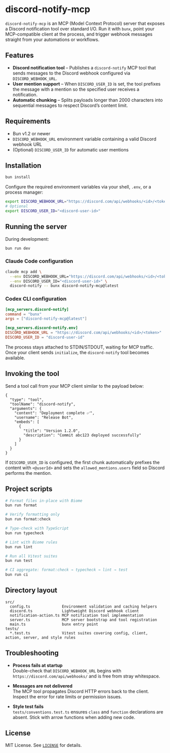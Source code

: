 # discord-notify-mcp

`discord-notify-mcp` is an MCP (Model Context Protocol) server that exposes a Discord notification tool over standard I/O. Run it with `bunx`, point your MCP-compatible client at the process, and trigger webhook messages straight from your automations or workflows.

## Features

- **Discord notification tool** – Publishes a `discord-notify` MCP tool that sends messages to the Discord webhook configured via `DISCORD_WEBHOOK_URL`.
- **User mention support** – When `DISCORD_USER_ID` is set, the tool prefixes the message with a mention so the specified user receives a notification.
- **Automatic chunking** – Splits payloads longer than 2000 characters into sequential messages to respect Discord’s content limit.

## Requirements

- Bun v1.2 or newer
- `DISCORD_WEBHOOK_URL` environment variable containing a valid Discord webhook URL
- (Optional) `DISCORD_USER_ID` for automatic user mentions

## Installation

```bash
bun install
```

Configure the required environment variables via your shell, `.env`, or a process manager:

```bash
export DISCORD_WEBHOOK_URL="https://discord.com/api/webhooks/<id>/<token>"
# Optional
export DISCORD_USER_ID="<discord-user-id>"
```

## Running the server

During development:

```bash
bun run dev
```

### Claude Code configuration

```bash
claude mcp add \
  --env DISCORD_WEBHOOK_URL="https://discord.com/api/webhooks/<id>/<token>" \
  --env DISCORD_USER_ID="<discord-user-id>" \
  discord-notify -- bunx discord-notify-mcp@latest
```

### Codex CLI configuration

```toml
[mcp_servers.discord-notify]
command = "bunx"
args = ["discord-notify-mcp@latest"]

[mcp_servers.discord-notify.env]
DISCORD_WEBHOOK_URL = "https://discord.com/api/webhooks/<id>/<token>"
DISCORD_USER_ID = "discord-user-id"
```

The process stays attached to STDIN/STDOUT, waiting for MCP traffic. Once your client sends `initialize`, the `discord-notify` tool becomes available.

## Invoking the tool

Send a tool call from your MCP client similar to the payload below:

```jsonc
{
  "type": "tool",
  "toolName": "discord-notify",
  "arguments": {
    "content": "Deployment complete ✅",
    "username": "Release Bot",
    "embeds": [
      {
        "title": "Version 1.2.0",
        "description": "Commit abc123 deployed successfully"
      }
    ]
  }
}
```

If `DISCORD_USER_ID` is configured, the first chunk automatically prefixes the content with `<@userId>` and sets the `allowed_mentions.users` field so Discord performs the mention.

## Project scripts

```bash
# Format files in-place with Biome
bun run format

# Verify formatting only
bun run format:check

# Type-check with TypeScript
bun run typecheck

# Lint with Biome rules
bun run lint

# Run all Vitest suites
bun run test

# CI aggregate: format:check → typecheck → lint → test
bun run ci
```

## Directory layout

```
src/
  config.ts              Environment validation and caching helpers
  discord.ts             Lightweight Discord webhook client
  notification-action.ts MCP notification tool implementation
  server.ts              MCP server bootstrap and tool registration
  main.ts                bunx entry point
tests/
  *.test.ts              Vitest suites covering config, client, action, server, and style rules
```

## Troubleshooting

- **Process fails at startup**  
  Double-check that `DISCORD_WEBHOOK_URL` begins with `https://discord.com/api/webhooks/` and is free from stray whitespace.

- **Messages are not delivered**  
  The MCP tool propagates Discord HTTP errors back to the client. Inspect the error for rate limits or permission issues.

- **Style test fails**  
  `tests/conventions.test.ts` ensures `class` and `function` declarations are absent. Stick with arrow functions when adding new code.

## License

MIT License. See [`LICENSE`](./LICENSE) for details.
